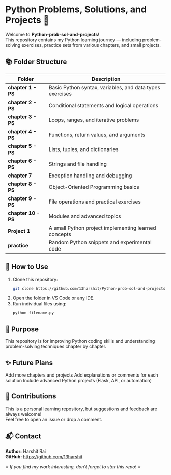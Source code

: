 # Python Problems, Solutions, and Projects 🐍
Welcome to **Python-prob-sol-and-projects**!  
This repository contains my Python learning journey — including problem-solving exercises, practice sets from various chapters, and small projects.

## 📚 Folder Structure
| Folder | Description |
|--------|--------------|
| **chapter 1 - PS** | Basic Python syntax, variables, and data types exercises |
| **chapter 2 - PS** | Conditional statements and logical operations |
| **chapter 3 - PS** | Loops, ranges, and iterative problems |
| **chapter 4 - PS** | Functions, return values, and arguments |
| **chapter 5 - PS** | Lists, tuples, and dictionaries |
| **chapter 6 - PS** | Strings and file handling |
| **chapter 7** | Exception handling and debugging |
| **chapter 8 - PS** | Object-Oriented Programming basics |
| **chapter 9 - PS** | File operations and practical exercises |
| **chapter 10 - PS** | Modules and advanced topics |
| **Project 1** | A small Python project implementing learned concepts |
| **practice** | Random Python snippets and experimental code |

## 🚀 How to Use
1. Clone this repository:
   ```bash
   git clone https://github.com/13harshit/Python-prob-sol-and-projects.git
2. Open the folder in VS Code or any IDE.
3. Run individual files using:
   ```bash
   python filename.py

## 🧠 Purpose
This repository is for improving Python coding skills and understanding problem-solving techniques chapter by chapter.

## ✨ Future Plans
Add more chapters and projects
Add explanations or comments for each solution
Include advanced Python projects (Flask, API, or automation)

## 🤝 Contributions
This is a personal learning repository, but suggestions and feedback are always welcome!  
Feel free to open an issue or drop a comment.

## 📬 Contact
**Author:** Harshit Rai  
**GitHub:** https://github.com/13harshit

⭐ *If you find my work interesting, don’t forget to star this repo!* ⭐
